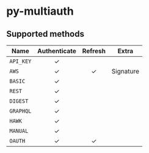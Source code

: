 # py-multiauth

## Supported methods

|Name     |Authenticate|Refresh|Extra    |
|---------|:----------:|:-----:|---------|
|`API_KEY`|✓           |       |         |
|`AWS`    |✓           |✓      |Signature|
|`BASIC`  |✓           |       |         |
|`REST`   |✓           |       |         |
|`DIGEST` |✓           |       |         |
|`GRAPHQL`|✓           |       |         |
|`HAWK`   |✓           |       |         |
|`MANUAL` |✓           |       |         |
|`OAUTH`  |✓           |✓      |         |
